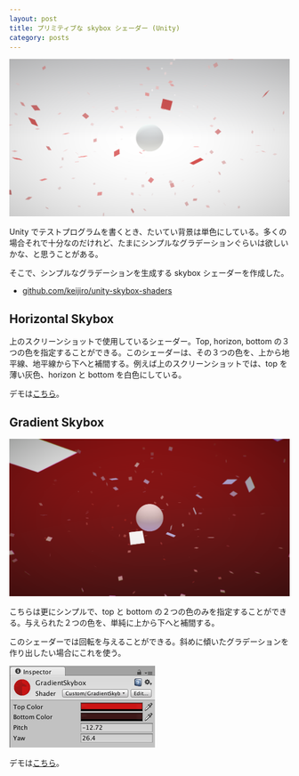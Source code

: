 ```yaml
---
layout: post
title: プリミティブな skybox シェーダー (Unity)
category: posts
---
```


![Horizontal Skybox](/images/2013-09-25-1.png)

Unity でテストプログラムを書くとき、たいてい背景は単色にしている。多くの場合それで十分なのだけれど、たまにシンプルなグラデーションぐらいは欲しいかな、と思うことがある。

そこで、シンプルなグラデーションを生成する skybox シェーダーを作成した。

- [github.com/keijiro/unity-skybox-shaders](https://github.com/keijiro/unity-skybox-shaders)

## Horizontal Skybox

上のスクリーンショットで使用しているシェーダー。Top, horizon, bottom の３つの色を指定することができる。このシェーダーは、その３つの色を、上から地平線、地平線から下へと補間する。例えば上のスクリーンショットでは、top を薄い灰色、horizon と bottom を白色にしている。

デモは[こちら](http://keijiro.github.io/unity-skybox-shaders/horizontal.html)。

## Gradient Skybox

![Gradient Skybox](/images/2013-09-25-2.png)

こちらは更にシンプルで、top と bottom の２つの色のみを指定することができる。与えられた２つの色を、単純に上から下へと補間する。

このシェーダーでは回転を与えることができる。斜めに傾いたグラデーションを作り出したい場合にこれを使う。

![Custom Inspector](/images/2013-09-25-3.png)

デモは[こちら](http://keijiro.github.io/unity-skybox-shaders/gradient.html)。